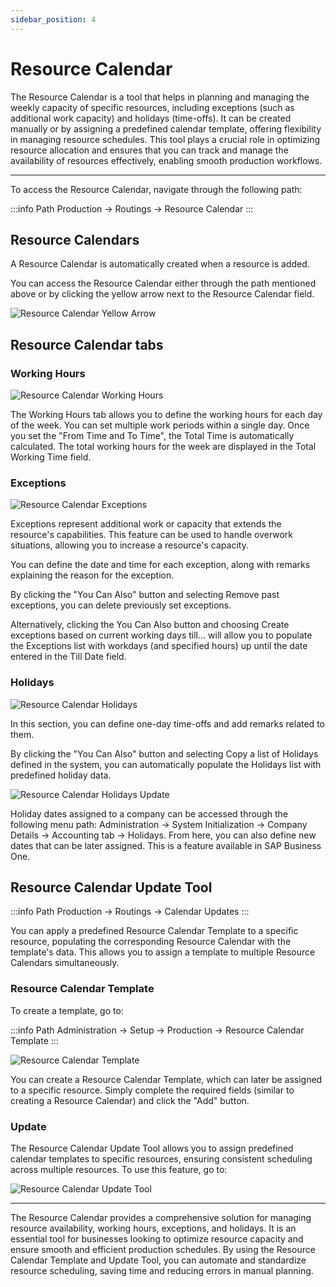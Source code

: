 ```yaml
---
sidebar_position: 4
---
```


# Resource Calendar

The Resource Calendar is a tool that helps in planning and managing the weekly capacity of specific resources, including exceptions (such as additional work capacity) and holidays (time-offs). It can be created manually or by assigning a predefined calendar template, offering flexibility in managing resource schedules. This tool plays a crucial role in optimizing resource allocation and ensures that you can track and manage the availability of resources effectively, enabling smooth production workflows.

---

To access the Resource Calendar, navigate through the following path:

:::info Path
    Production → Routings → Resource Calendar
:::

## Resource Calendars

A Resource Calendar is automatically created when a resource is added.

You can access the Resource Calendar either through the path mentioned above or by clicking the yellow arrow next to the Resource Calendar field.

![Resource Calendar Yellow Arrow](./media/resource-calendar/resource-calendar-yellow-arrow.webp)

## Resource Calendar tabs

### Working Hours

![Resource Calendar Working Hours](./media/resource-calendar/resource-calendar-working-hours.webp)

The Working Hours tab allows you to define the working hours for each day of the week. You can set multiple work periods within a single day. Once you set the "From Time and To Time", the Total Time is automatically calculated. The total working hours for the week are displayed in the Total Working Time field.

### Exceptions

![Resource Calendar Exceptions](./media/resource-calendar/resource-calendar-exceptions.webp)

Exceptions represent additional work or capacity that extends the resource's capabilities. This feature can be used to handle overwork situations, allowing you to increase a resource's capacity.

You can define the date and time for each exception, along with remarks explaining the reason for the exception.

By clicking the "You Can Also" button and selecting Remove past exceptions, you can delete previously set exceptions.

Alternatively, clicking the You Can Also button and choosing Create exceptions based on current working days till... will allow you to populate the Exceptions list with workdays (and specified hours) up until the date entered in the Till Date field.

### Holidays

![Resource Calendar Holidays](./media/resource-calendar/resource-calendar-holidays.webp)

In this section, you can define one-day time-offs and add remarks related to them.

By clicking the "You Can Also" button and selecting Copy a list of Holidays defined in the system, you can automatically populate the Holidays list with predefined holiday data.

![Resource Calendar Holidays Update](./media/resource-calendar/resource-calendar-holidays-update.webp)

Holiday dates assigned to a company can be accessed through the following menu path: Administration → System Initialization → Company Details → Accounting tab → Holidays. From here, you can also define new dates that can be later assigned. This is a feature available in SAP Business One.

## Resource Calendar Update Tool

:::info Path
    Production → Routings → Calendar Updates
:::

You can apply a predefined Resource Calendar Template to a specific resource, populating the corresponding Resource Calendar with the template's data. This allows you to assign a template to multiple Resource Calendars simultaneously.

### Resource Calendar Template

To create a template, go to:

:::info Path
    Administration → Setup → Production → Resource Calendar Template
:::

![Resource Calendar Template](./media/resource-calendar/resource-calendar-template.png)

You can create a Resource Calendar Template, which can later be assigned to a specific resource. Simply complete the required fields (similar to creating a Resource Calendar) and click the "Add" button.

### Update

The Resource Calendar Update Tool allows you to assign predefined calendar templates to specific resources, ensuring consistent scheduling across multiple resources. To use this feature, go to:

![Resource Calendar Update Tool](./media/resource-calendar/resource-calendar-update-tool-resource.webp)

---
The Resource Calendar provides a comprehensive solution for managing resource availability, working hours, exceptions, and holidays. It is an essential tool for businesses looking to optimize resource capacity and ensure smooth and efficient production schedules. By using the Resource Calendar Template and Update Tool, you can automate and standardize resource scheduling, saving time and reducing errors in manual planning.
